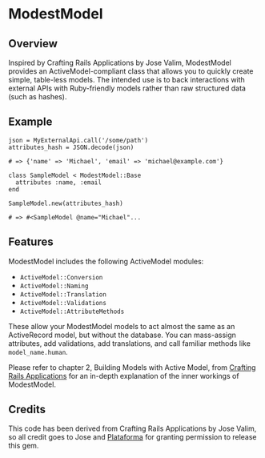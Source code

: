 # ModestModel

## Overview

Inspired by Crafting Rails Applications by Jose Valim, ModestModel provides an ActiveModel-compliant class that allows you to quickly create simple, table-less models. The intended use is to back interactions with external APIs with Ruby-friendly models rather than raw structured data (such as hashes).

## Example

    json = MyExternalApi.call('/some/path')
    attributes_hash = JSON.decode(json)
    
    # => {'name' => 'Michael', 'email' => 'michael@example.com'}

    class SampleModel < ModestModel::Base
      attributes :name, :email
    end
    
    SampleModel.new(attributes_hash)
    
    # => #<SampleModel @name="Michael"...
    
## Features

ModestModel includes the following ActiveModel modules:

* `ActiveModel::Conversion`
* `ActiveModel::Naming`
* `ActiveModel::Translation`
* `ActiveModel::Validations`
* `ActiveModel::AttributeMethods`

These allow your ModestModel models to act almost the same as an ActiveRecord model, but without the database. You can mass-assign attributes, add validations, add translations, and call familiar methods like `model_name.human`.

Please refer to chapter 2, Building Models with Active Model, from [Crafting Rails Applications](http://pragprog.com/book/jvrails/crafting-rails-applications) for an in-depth explanation of the inner workings of ModestModel.

## Credits

This code has been derived from Crafting Rails Applications by Jose Valim, so all credit goes to Jose and [Plataforma](http://blog.plataformatec.com.br/) for granting permission to release this gem.